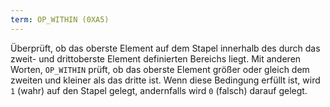 ```yaml
---
term: OP_WITHIN (0XA5)
---
```


Überprüft, ob das oberste Element auf dem Stapel innerhalb des durch das zweit- und drittoberste Element definierten Bereichs liegt. Mit anderen Worten, `OP_WITHIN` prüft, ob das oberste Element größer oder gleich dem zweiten und kleiner als das dritte ist. Wenn diese Bedingung erfüllt ist, wird `1` (wahr) auf den Stapel gelegt, andernfalls wird `0` (falsch) darauf gelegt.